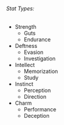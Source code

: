 ###### Stat Types:

- Strength
	- Guts
	- Endurance
- Deftness
	- Evasion
	- Investigation
- Intellect
	- Memorization
	- Study
- Instinct
	- Perception
	- Direction
- Charm
	- Performance
	- Deception